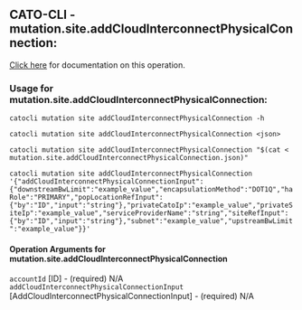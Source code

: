 
## CATO-CLI - mutation.site.addCloudInterconnectPhysicalConnection:
[Click here](https://api.catonetworks.com/documentation/#mutation-mutation.site.addCloudInterconnectPhysicalConnection) for documentation on this operation.

### Usage for mutation.site.addCloudInterconnectPhysicalConnection:

`catocli mutation site addCloudInterconnectPhysicalConnection -h`

`catocli mutation site addCloudInterconnectPhysicalConnection <json>`

`catocli mutation site addCloudInterconnectPhysicalConnection "$(cat < mutation.site.addCloudInterconnectPhysicalConnection.json)"`

`catocli mutation site addCloudInterconnectPhysicalConnection '{"addCloudInterconnectPhysicalConnectionInput":{"downstreamBwLimit":"example_value","encapsulationMethod":"DOT1Q","haRole":"PRIMARY","popLocationRefInput":{"by":"ID","input":"string"},"privateCatoIp":"example_value","privateSiteIp":"example_value","serviceProviderName":"string","siteRefInput":{"by":"ID","input":"string"},"subnet":"example_value","upstreamBwLimit":"example_value"}}'`


#### Operation Arguments for mutation.site.addCloudInterconnectPhysicalConnection ####

`accountId` [ID] - (required) N/A    
`addCloudInterconnectPhysicalConnectionInput` [AddCloudInterconnectPhysicalConnectionInput] - (required) N/A    
